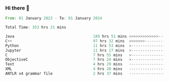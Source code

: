 ### Hi there 👋

<!--
**luoxuanzao/luoxuanzao** is a ✨ _special_ ✨ repository because its `README.md` (this file) appears on your GitHub profile.

Here are some ideas to get you started:

- 🔭 I’m currently working on ...
- 🌱 I’m currently learning ...
- 👯 I’m looking to collaborate on ...
- 🤔 I’m looking for help with ...
- 💬 Ask me about ...
- 📫 How to reach me: ...
- 😄 Pronouns: ...
- ⚡ Fun fact: ...
-->

<!--START_SECTION:waka-->

```rust
From: 01 January 2023 - To: 01 January 2024

Total Time: 353 hrs 21 mins

Java                                   189 hrs 51 mins >>>>>>>>>>>>>------------   53.51 %
C++                                    97 hrs 32 mins  >>>>>>>------------------   27.49 %
Python                                 11 hrs 53 mins  >------------------------   03.35 %
Jupyter                                11 hrs 17 mins  >------------------------   03.18 %
C                                      7 hrs 55 mins   >------------------------   02.23 %
ObjectiveC                             7 hrs 24 mins   >------------------------   02.09 %
Text                                   4 hrs 29 mins   -------------------------   01.27 %
XML                                    4 hrs 28 mins   -------------------------   01.26 %
ANTLR v4 grammar file                  2 hrs 37 mins   -------------------------   00.74 %
```

<!--END_SECTION:waka-->